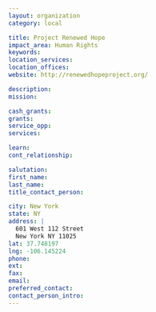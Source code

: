 ```yaml
---
layout: organization
category: local

title: Project Renewed Hope
impact_area: Human Rights
keywords: 
location_services: 
location_offices: 
website: http://renewedhopeproject.org/

description: 
mission: 

cash_grants: 
grants: 
service_opp: 
services: 

learn: 
cont_relationship: 

salutation: 
first_name: 
last_name: 
title_contact_person: 

city: New York
state: NY
address: |
  601 West 112 Street     
  New York NY 11025
lat: 37.748197
lng: -106.145224
phone: 
ext: 
fax: 
email: 
preferred_contact: 
contact_person_intro: 
---
```

